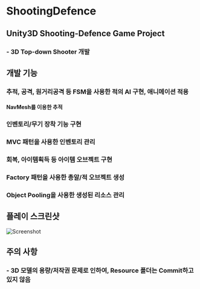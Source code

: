# ShootingDefence

## Unity3D Shooting-Defence Game Project

### - 3D Top-down Shooter 개발

## 개발 기능
### 추적, 공격, 원거리공격 등 FSM을 사용한 적의 AI 구현, 애니메이션 적용
#### NavMesh를 이용한 추적
### 인벤토리/무기 장착 기능 구현
### MVC 패턴을 사용한 인벤토리 관리
### 회복, 아이템획득 등 아이템 오브젝트 구현
### Factory 패턴을 사용한 총알/적 오브젝트 생성
### Object Pooling을 사용한 생성된 리소스 관리


## 플레이 스크린샷

![Screenshot](https://user-images.githubusercontent.com/30260233/172665111-e5cac1b2-6bb1-4b53-8b71-bb381216fdb3.PNG)

## 주의 사항

### - 3D 모델의 용량/저작권 문제로 인하여, Resource 폴더는 Commit하고 있지 않음

